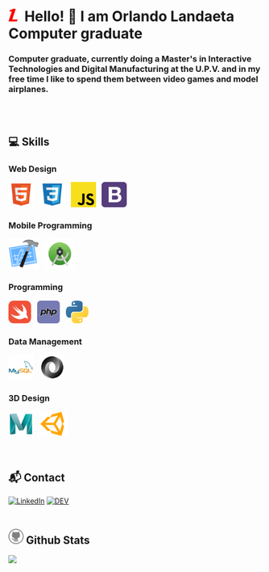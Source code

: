 # <a href="https://landaetadev.github.io"><img width="25px" src="./assets/images/WebLogo.webp"></a>  Hello! 👋 I am Orlando Landaeta <br> Computer graduate

### Computer graduate, currently doing a Master's in Interactive Technologies and Digital Manufacturing at the U.P.V. and in my free time I like to spend them between video games and model airplanes.
<br>
<br>

## 💻 Skills

### Web Design
<div>
    <img height="50" src="./assets/icons/webDesign/html.svg" /> &nbsp
    <img height="50" src="./assets/icons/webDesign/css.svg" /> &nbsp
    <img height="50" src="./assets/icons/webDesign/javascript.svg" /> &nbsp
    <img height="50" src="./assets/icons/webDesign/bootstrap.svg" /> &nbsp
</div>

### Mobile Programming
<div>
    <img height="60" src="./assets/icons/mobileProgramming/xcode.svg" /> &nbsp
    <img height="60" src="./assets/icons/mobileProgramming/androidstudio.svg" /> &nbsp
</div>

### Programming
<div>
    <img height="45" src="./assets/icons/programming/swift.svg" /> &nbsp
    <img height="45" src="./assets/icons/programming/php.svg" /> &nbsp
    <img height="45" src="./assets/icons/programming/python.svg" /> &nbsp
</div>


### Data Management
<div>
    <img height="50" src="./assets/icons/dataManagement/mysql.svg" /> &nbsp
    <img height="50" src="./assets/icons/dataManagement/json.svg" /> &nbsp
</div>

### 3D Design
<div>
    <img height="50" src="./assets/icons/3DDesign/maya.svg" /> &nbsp
    <img height="50" src="./assets/icons/3DDesign/unity.svg" /> &nbsp
</div>
<br>
<br>

## 📬 Contact

[![LinkedIn](https://img.shields.io/badge/linkedin-%230077B5.svg?&style=for-the-badge&logo=linkedin&logoColor=white)](https://www.linkedin.com/in/olandaeta/)
[![DEV](https://img.shields.io/badge/DEV-%23000000.svg?&style=for-the-badge&logo=dev.to&logoColor=FFFFFF)](https://landaetadev.github.io)
<br>
<br>

## <img width=30px src="./assets/icons/github.svg"/> Github Stats 
<img height="180em" src="https://github-readme-stats-eight-theta.vercel.app/api/top-langs/?username=landaetadev&layout=compact&langs_count=8&theme=react"/>
<br>

